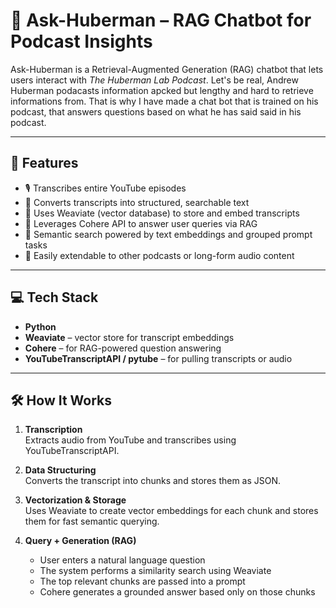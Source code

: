 # 🧠 Ask-Huberman – RAG Chatbot for Podcast Insights

Ask-Huberman is a Retrieval-Augmented Generation (RAG) chatbot that lets users interact with *The Huberman Lab Podcast*. 
Let's be real, Andrew Huberman podacasts information apcked but lengthy and hard to retrieve informations from. That is why I have made a chat bot that is trained on 
his podcast, that answers questions based on what he has said said in his podcast.

---

## 📌 Features

- 🎙️ Transcribes entire YouTube episodes
- 📄 Converts transcripts into structured, searchable text
- 🧠 Uses Weaviate (vector database) to store and embed transcripts
- 🤖 Leverages Cohere API to answer user queries via RAG
- 🧪 Semantic search powered by text embeddings and grouped prompt tasks
- 🔄 Easily extendable to other podcasts or long-form audio content

---

## 💻 Tech Stack

- **Python**
- **Weaviate** – vector store for transcript embeddings
- **Cohere** – for RAG-powered question answering
- **YouTubeTranscriptAPI / pytube** – for pulling transcripts or audio

---

## 🛠️ How It Works

1. **Transcription**  
   Extracts audio from YouTube and transcribes using YouTubeTranscriptAPI.

2. **Data Structuring**  
   Converts the transcript into chunks and stores them as JSON.

3. **Vectorization & Storage**  
   Uses Weaviate to create vector embeddings for each chunk and stores them for fast semantic querying.

4. **Query + Generation (RAG)**  
   - User enters a natural language question  
   - The system performs a similarity search using Weaviate  
   - The top relevant chunks are passed into a prompt  
   - Cohere generates a grounded answer based only on those chunks

